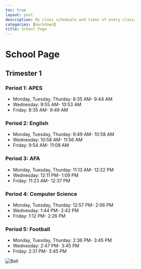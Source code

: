 ```yaml
---
toc: true
layout: post
description: My class scheduale and times of every class. 
categories: [markdown]
title: School Page
---
```

# School Page 
## Trimester 1
### Period 1: APES
- Monday, Tuesday, Thurday: 8:35 AM- 9:44 AM
- Wednesday: 9:55 AM- 10:53 AM
- Friday: 8:35 AM- 9:49 AM
### Period 2: English
- Monday, Tuesday, Thurday: 9:49 AM- 10:58 AM
- Wednesday: 10:58 AM- 11:56 AM
- Friday: 9:54 AM- 11:08 AM
### Period 3: AFA
- Monday, Tuesday, Thurday: 11:13 AM- 12:22 PM
- Wednesday: 12:11 PM- 1:09 PM
- Friday: 11:23 AM- 12:37 PM
### Period 4: Computer Science 
- Monday, Tuesday, Thurday: 12:57 PM- 2:06 PM
- Wednesday: 1:44 PM- 2:42 PM
- Friday: 1:12 PM- 2:26 PM
### Period 5: Football
- Monday, Tuesday, Thurday: 2:36 PM- 3:45 PM
- Wednesday: 2:47 PM- 3:45 PM
- Friday: 2:31 PM- 3:45 PM


![Bell]({{site.baseurl}}/images/BellForCompSci.jpeg)